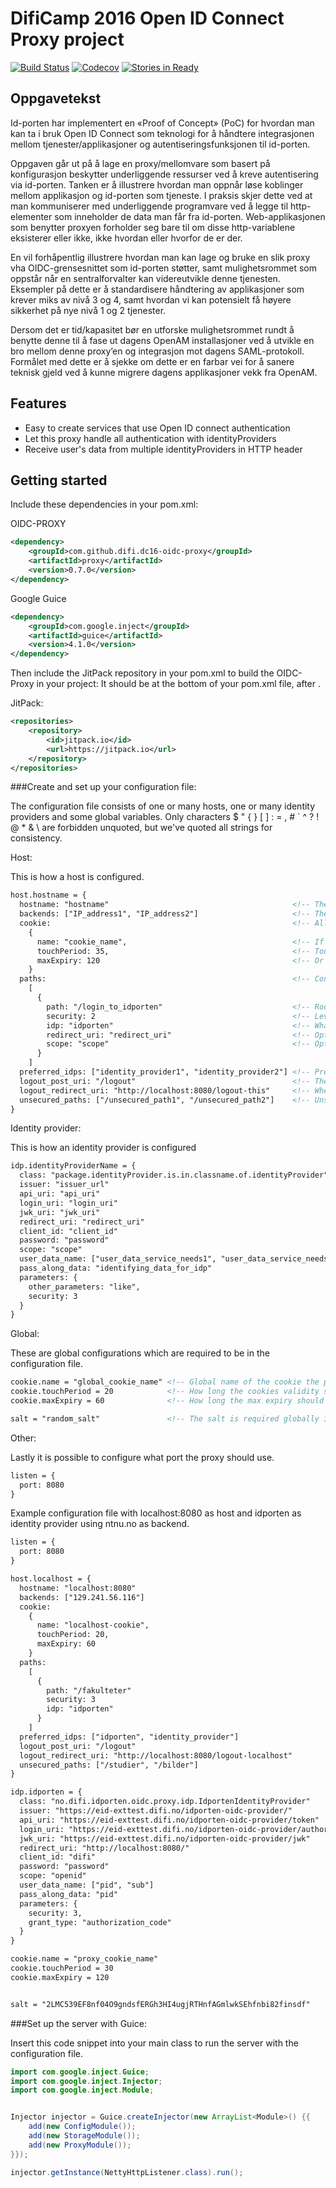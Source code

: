 # DifiCamp 2016 Open ID Connect Proxy project

[![Build Status](https://travis-ci.org/difi/dc16-oidc-proxy.svg?branch=master)](https://travis-ci.org/difi/dc16-oidc-proxy)
[![Codecov](https://codecov.io/gh/difi/dc16-oidc-proxy/branch/master/graph/badge.svg)](https://codecov.io/gh/difi/dc16-oidc-proxy)
[![Stories in Ready](https://badge.waffle.io/difi/dc16-oidc-proxy.png?label=ready&title=Ready)](https://waffle.io/difi/dc16-oidc-proxy)

## Oppgavetekst

Id-porten har implementert en «Proof of Concept» (PoC) for hvordan man kan ta i bruk Open ID Connect som teknologi for å håndtere integrasjonen mellom tjenester/applikasjoner og autentiseringsfunksjonen til id-porten.

Oppgaven går ut på å lage en proxy/mellomvare som basert på konfigurasjon beskytter underliggende ressurser ved å kreve autentisering via id-porten. Tanken er å illustrere hvordan man oppnår løse koblinger mellom applikasjon og id-porten som tjeneste. I praksis skjer dette ved at man kommuniserer med underliggende programvare ved å legge til http-elementer som inneholder de data man får fra id-porten. Web-applikasjonen som benytter proxyen forholder seg bare til om disse http-variablene eksisterer eller ikke, ikke hvordan eller hvorfor de er der.

En vil forhåpentlig illustrere hvordan man kan lage og bruke en slik proxy vha OIDC-grensesnittet som id-porten støtter, samt mulighetsrommet som oppstår når en sentralforvalter kan videreutvikle denne tjenesten. Eksempler på dette er å standardisere håndtering av applikasjoner som krever miks av nivå 3 og 4, samt hvordan vi kan potensielt få høyere sikkerhet på nye nivå 1 og 2 tjenester.

Dersom det er tid/kapasitet bør en utforske mulighetsrommet rundt å benytte denne til å fase ut dagens OpenAM installasjoner ved å utvikle en bro mellom denne proxy’en og integrasjon mot dagens SAML-protokoll. Formålet med dette er å sjekke om dette er en farbar vei for å sanere teknisk gjeld ved å kunne migrere dagens applikasjoner vekk fra OpenAM.

## Features

* Easy to create services that use Open ID connect authentication
* Let this proxy handle all authentication with identityProviders
* Receive user's data from multiple identityProviders in HTTP header

## Getting started

Include these dependencies in your pom.xml:

OIDC-PROXY
```xml
<dependency>
    <groupId>com.github.difi.dc16-oidc-proxy</groupId>
    <artifactId>proxy</artifactId>
    <version>0.7.0</version>
</dependency>
```

Google Guice
```xml
<dependency>
    <groupId>com.google.inject</groupId>
    <artifactId>guice</artifactId>
    <version>4.1.0</version>
</dependency>
```

Then include the JitPack repository in your pom.xml to build the OIDC-Proxy in your project:
It should be at the bottom of your pom.xml file, after <profiles>.

JitPack:
```xml
<repositories>
    <repository>
        <id>jitpack.io</id>
        <url>https://jitpack.io</url>
    </repository>
</repositories>
```

###Create and set up your configuration file:

The configuration file consists of one or many hosts, one or many identity providers and some global variables. Only characters $ " { } [ ] : = , # ` ^ ? ! @ * & \ are forbidden unquoted, but we've quoted all strings for consistency.

Host:

This is how a host is configured.

```xml
host.hostname = {
  hostname: "hostname"                                         <!-- The domain name of the host -->
  backends: ["IP_address1", "IP_address2"]                     <!-- The IP addresses the server runs on -->
  cookie:                                                      <!-- All cookie attributes are optional in the host, but required globally in the file -->
    {
      name: "cookie_name",                                     <!-- If this host requires a cookie with other needs than the global cookie -->
      touchPeriod: 35,                                         <!-- Touch period is initial expiry in minutes, without -->
      maxExpiry: 120                                           <!-- Or higher max expiry -->
    }
  paths:                                                       <!-- Configured paths are secured paths -->
    [
      {
        path: "/login_to_idporten"                             <!-- Root path of the secured area -->
        security: 2                                            <!-- Level of security -->
        idp: "idporten"                                        <!-- What identity provider should be used to log in on the secured area -->
        redirect_uri: "redirect_uri"                           <!-- Optional in path -->
        scope: "scope"                                         <!-- Optional in path -->
      }
    ]
  preferred_idps: ["identity_provider1", "identity_provider2"] <!-- Preferred idps in descending order. A path's idp (if configured) will override this order, adding itself first -->
  logout_post_uri: "/logout"				                   <!-- The uri used to logout, triggering logout if user accesses url on host ending with this -->
  logout_redirect_uri: "http://localhost:8080/logout-this"     <!-- Where the client is redirected back to when logging out -->
  unsecured_paths: ["/unsecured_path1", "/unsecured_path2"]    <!-- Unsecured paths are paths that should not receive information about the user -->
}
```



Identity provider:

This is how an identity provider is configured

```xml
idp.identityProviderName = {
  class: "package.identityProvider.is.in.classname.of.identityProvider"    <!-- Which identity provider class should be used -->
  issuer: "issuer_url"                                                     <!-- The id/uri og the issuer. Used to validate the token-->
  api_uri: "api_uri"                                                       <!-- The uri where the api is found. used in the identity provider -->
  login_uri: "login_uri"                                                   <!-- The uri where the user is sent to log in -->
  jwk_uri: "jwk_uri"                                                       <!-- Where the JSONWebKey made by the authenticating service is located-->
  redirect_uri: "redirect_uri"                                             <!-- Where the identity provider should redirect back to. Configured in the identity provider-->
  client_id: "client_id"                                                   <!-- The client_id parameter used in the request to the identity provider -->
  password: "password"                                                     <!-- Password parameters used in the request towards the identity provider -->
  scope: "scope"                                                           <!-- The scope parameter used in the request towards the identity provider -->
  user_data_name: ["user_data_service_needs1", "user_data_service_needs2"] <!-- What user data collected from the log in should be sent to the service -->
  pass_along_data: "identifying_data_for_idp"                              <!-- If a user is logged into multiple idps on a host, server returns userData of first preferred idp with cookie and this additional data from other idps with cookie -->
  parameters: {                                                            <!-- Parameters have to be in the idp, but does not have to contain any parameters -->
    other_parameters: "like",                                              <!-- Other parameters need in the identity provider configuration -->
    security: 3
  }
}
```

Global:

These are global configurations which are required to be in the configuration file.

```xml
cookie.name = "global_cookie_name" <!-- Global name of the cookie the proxy uses -->
cookie.touchPeriod = 20            <!-- How long the cookies validity should be expanded every time used -->
cookie.maxExpiry = 60              <!-- How long the max expiry should be expanded every time used -->

salt = "random_salt"               <!-- The salt is required globally in the conf-file -->
```

Other:

Lastly it is possible to configure what port the proxy should use.

```xml
listen = {
  port: 8080
}
```


Example configuration file with localhost:8080 as host and idporten as identity provider using ntnu.no as backend.
```xml
listen = {
  port: 8080
}

host.localhost = {
  hostname: "localhost:8080"
  backends: ["129.241.56.116"]
  cookie:
    {
      name: "localhost-cookie",
      touchPeriod: 20,
      maxExpiry: 60
    }
  paths:
    [
      {
        path: "/fakulteter"
        security: 3
        idp: "idporten"
      }
    ]
  preferred_idps: ["idporten", "identity_provider"]
  logout_post_uri: "/logout"
  logout_redirect_uri: "http://localhost:8080/logout-localhost"
  unsecured_paths: ["/studier", "/bilder"]
}

idp.idporten = {
  class: "no.difi.idporten.oidc.proxy.idp.IdportenIdentityProvider"
  issuer: "https://eid-exttest.difi.no/idporten-oidc-provider/"
  api_uri: "https://eid-exttest.difi.no/idporten-oidc-provider/token"
  login_uri: "https://eid-exttest.difi.no/idporten-oidc-provider/authorize"
  jwk_uri: "https://eid-exttest.difi.no/idporten-oidc-provider/jwk"
  redirect_uri: "http://localhost:8080/"
  client_id: "difi"
  password: "password"
  scope: "openid"
  user_data_name: ["pid", "sub"]
  pass_along_data: "pid"
  parameters: {
    security: 3,
    grant_type: "authorization_code"
  }
}

cookie.name = "proxy_cookie_name"
cookie.touchPeriod = 30
cookie.maxExpiry = 120


salt = "2LMC539EF8nf04O9gndsfERGh3HI4ugjRTHnfAGmlwkSEhfnbi82finsdf"

```

###Set up the server with Guice:

Insert this code snippet into your main class to run the server with the configuration file.

```java
import com.google.inject.Guice;
import com.google.inject.Injector;
import com.google.inject.Module;


Injector injector = Guice.createInjector(new ArrayList<Module>() {{
    add(new ConfigModule());
    add(new StorageModule());
    add(new ProxyModule());
}});

injector.getInstance(NettyHttpListener.class).run();
```

